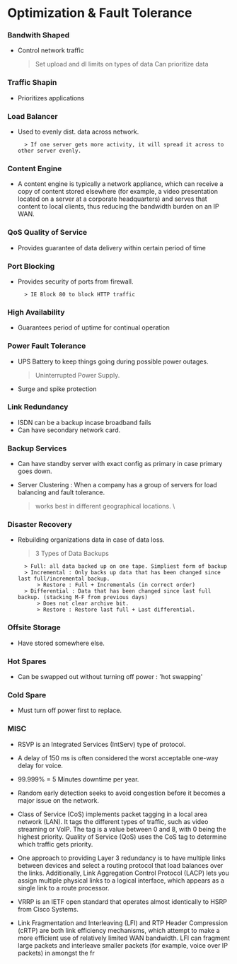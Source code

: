# Optimization & Fault Tolerance

### Bandwith Shaped

- Control network traffic

    > Set upload and dl limits on types of data
    > Can prioritize data

### Traffic Shapin

- Prioritizes applications 

### Load Balancer

- Used to evenly dist. data across network. 

        > If one server gets more activity, it will spread it across to other server evenly. 

### Content Engine

- A content engine is typically a network appliance, which can receive a copy of content stored elsewhere (for example, a video presentation located on a server at a corporate headquarters) and serves that content to local clients, thus reducing the bandwidth burden on an IP WAN.

### QoS Quality of Service 

- Provides guarantee of data delivery within certain period of time

### Port Blocking

- Provides security of ports from firewall.

        > IE Block 80 to block HTTP traffic

### High Availability

- Guarantees period of uptime for continual operation

### Power Fault Tolerance

- UPS Battery to keep things going during possible power outages. 

    > Uninterrupted Power Supply. 

- Surge and spike protection

### Link Redundancy 

- ISDN can be a backup incase broadband fails
- Can have secondary network card. 

### Backup Services

- Can have standby server with exact config as primary in case primary goes down. 
- Server Clustering : When a company has a group of servers for load balancing and fault tolerance. 

    > works best in different geographical locations. \

### Disaster Recovery

- Rebuilding organizations data in case of data loss. 

    > 3 Types of Data Backups

        > Full: all data backed up on one tape. Simpliest form of backup
        > Incremental : Only backs up data that has been changed since last full/incremental backup.
            > Restore : Full + Incrementals (in correct order)
        > Differential : Data that has been changed since last full backup. (stacking M-F from previous days)
            > Does not clear archive bit. 
            > Restore : Restore last full + Last differential. 

### Offsite Storage

- Have stored somewhere else. 

### Hot Spares

- Can be swapped out without turning off power : 'hot swapping' 

### Cold Spare

- Must turn off power first to replace. 



### MISC 

- RSVP is an Integrated Services (IntServ) type of protocol.

- A delay of 150 ms is often considered the worst acceptable one-way delay for voice. 

- 99.999%  = 5 Minutes downtime per year. 

- Random early detection seeks to avoid congestion before it becomes a major issue on the network. 

- Class of Service (CoS) implements packet tagging in a local area network (LAN). It tags the different types of traffic, such as video streaming or VoIP. The tag is a value between 0 and 8, with 0 being the highest priority. Quality of Service (QoS) uses the CoS tag to determine which traffic gets priority. 

- One approach to providing Layer 3 redundancy is to have multiple links between devices and select a routing protocol that load balances over the links. Additionally, Link Aggregation Control Protocol (LACP) lets you assign multiple physical links to a logical interface, which appears as a single link to a route processor.

- VRRP is an IETF open standard that operates almost identically to HSRP from Cisco Systems. 

- Link Fragmentation and Interleaving (LFI) and RTP Header Compression (cRTP) are both link efficiency mechanisms, which attempt to make a more efficient use of relatively limited WAN bandwidth. LFI can fragment large packets and interleave smaller packets (for example, voice over IP packets) in amongst the fr